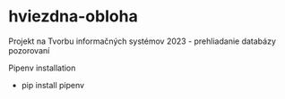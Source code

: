 # hviezdna-obloha
Projekt na Tvorbu informačných systémov 2023 - prehliadanie databázy pozorovaní

Pipenv installation
- pip install pipenv
